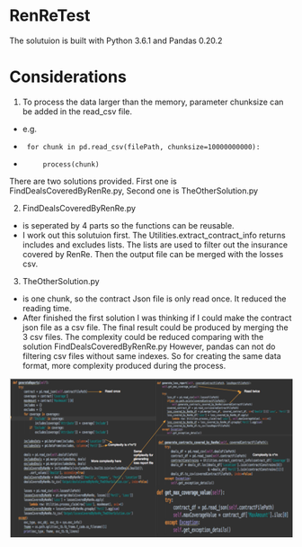 # RenReTest
The solutuion is built with Python 3.6.1 and Pandas 0.20.2

# Considerations
1. To process the data larger than the memory, parameter chunksize can be added in the read_csv file.
* e.g.
*      for chunk in pd.read_csv(filePath, chunksize=10000000000):
*          process(chunk)


There are two solutions provided. First one is FindDealsCoveredByRenRe.py, Second one is TheOtherSolution.py

2. FindDealsCoveredByRenRe.py
* is seperated by 4 parts so the functions can be reusable.
* I work out this solutuion first. The Utilities.extract_contract_info returns includes and excludes lists. The lists are
used to filter out the insurance covered by RenRe. Then the output file can be merged with the losses csv.

3. TheOtherSolution.py
* is one chunk, so the contract Json file is only read once. It reduced the reading time.
* After finished the first solution I was thinking if I could make the contract json file as a csv file. The final result
could be produced by merging the 3 csv files. The complexity could be reduced comparing with the solution
FindDealsCoveredByRenRe.py
However, pandas can not do filtering csv files without same indexes. So for creating the same data format,
more complexity produced during the process.

![alt text](https://raw.githubusercontent.com/cmajorsolo/RenReTest/master/comparing.png)
